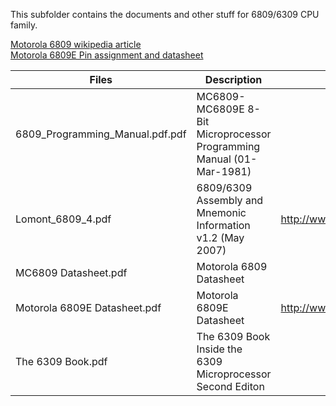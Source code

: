 This subfolder contains the documents and other stuff for 6809/6309 CPU family.

[Motorola 6809 wikipedia article](https://en.wikipedia.org/wiki/Motorola_6809)<br />
[Motorola 6809E Pin assignment and datasheet](http://www.msarnoff.org/chipdb/6809E)

| Files | Description | Source |
| ----- | ----------- | ------ |
| 6809_Programming_Manual.pdf.pdf | MC6809-MC6809E 8-Bit Microprocessor Programming Manual (01-Mar-1981) | |
| Lomont_6809_4.pdf | 6809/6309 Assembly and Mnemonic Information v1.2 (May 2007) | http://www.lomont.org/software/misc/coco/Lomont_6809_4.pdf |
| MC6809 Datasheet.pdf | Motorola 6809 Datasheet | |
| Motorola 6809E Datasheet.pdf | Motorola 6809E Datasheet | http://www.bitsavers.org/components/motorola/_dataSheets/6809E.pdf |
| The 6309 Book.pdf | The 6309 Book Inside the 6309 Microprocessor Second Editon | |
